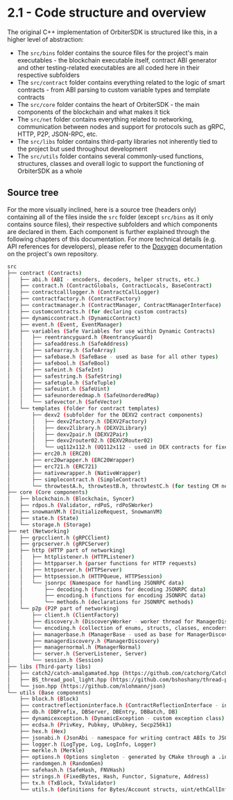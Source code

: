 # 2.1 - Code structure and overview

The original C++ implementation of OrbiterSDK is structured like this, in a higher level of abstraction:

* The `src/bins` folder contains the source files for the project's main executables - the blockchain executable itself, contract ABI generator and other testing-related executables are all coded here in their respective subfolders
* The `src/contract` folder contains everything related to the logic of smart contracts - from ABI parsing to custom variable types and template contracts
* The `src/core` folder contains the heart of OrbiterSDK - the main components of the blockchain and what makes it tick
* The `src/net` folder contains everything related to networking, communication between nodes and support for protocols such as gRPC, HTTP, P2P, JSON-RPC, etc.
* The `src/libs` folder contains third-party libraries not inherently tied to the project but used throughout development
* The `src/utils` folder contains several commonly-used functions, structures, classes and overall logic to support the functioning of OrbiterSDK as a whole

## Source tree

For the more visually inclined, here is a source tree (headers only) containing all of the files inside the `src` folder (except `src/bins` as it only contains source files), their respective subfolders and which components are declared in them. Each component is further explained through the following chapters of this documentation. For more technical details (e.g. API references for developers), please refer to the [Doxygen](https://www.doxygen.nl) documentation on the project's own repository.

```bash
src
├── contract (Contracts)
│   ├── abi.h (ABI - encoders, decoders, helper structs, etc.)
│   ├── contract.h (ContractGlobals, ContractLocals, BaseContract)
│   ├── contractcalllogger.h (ContractCallLogger)
│   ├── contractfactory.h (ContractFactory)
│   ├── contractmanager.h (ContractManager, ContractManagerInterface)
│   ├── customcontracts.h (for declaring custom contracts)
│   ├── dynamiccontract.h (DynamicContract)
│   ├── event.h (Event, EventManager)
│   ├── variables (Safe Variables for use within Dynamic Contracts)
│   │   ├── reentrancyguard.h (ReentrancyGuard)
│   │   ├── safeaddress.h (SafeAddress)
│   │   ├── safearray.h (SafeArray)
│   │   ├── safebase.h (SafeBase - used as base for all other types)
│   │   ├── safebool.h (SafeBool)
│   │   ├── safeint.h (SafeInt)
│   │   ├── safestring.h (SafeString)
│   │   ├── safetuple.h (SafeTuple)
│   │   ├── safeuint.h (SafeUint)
│   │   ├── safeunorderedmap.h (SafeUnorderedMap)
│   │   └── safevector.h (SafeVector)
│   └── templates (folder for contract templates)
│       ├── dexv2 (subfolder for the DEXV2 contract components)
│       │   ├── dexv2factory.h (DEXV2Factory)
│       │   ├── dexv2library.h (DEXV2Library)
│       │   ├── dexv2pair.h (DEXV2Pair)
│       │   ├── dexv2router02.h (DEXV2Router02)
│       │   └── uq112x112.h (UQ112x112 - used in DEX contracts for fixed-point fractions)
│       ├── erc20.h (ERC20)
│       ├── erc20wrapper.h (ERC20Wrapper)
│       ├── erc721.h (ERC721)
│       ├── nativewrapper.h (NativeWrapper)
│       ├── simplecontract.h (SimpleContract)
│       └── throwtestA.h, throwtestB.h, throwtestC.h (for testing CM nested calls)
├── core (Core components)
│   ├── blockchain.h (Blockchain, Syncer)
│   ├── rdpos.h (Validator, rdPoS, rdPoSWorker)
│   ├── snowmanVM.h (InitializeRequest, SnowmanVM)
│   ├── state.h (State)
│   └── storage.h (Storage)
├── net (Networking)
│   ├── grpcclient.h (gRPCClient)
│   ├── grpcserver.h (gRPCServer)
│   ├── http (HTTP part of networking)
│   │   ├── httplistener.h (HTTPListener)
│   │   ├── httpparser.h (parser functions for HTTP requests)
│   │   ├── httpserver.h (HTTPServer)
│   │   ├── httpsession.h (HTTPQueue, HTTPSession)
│   │   └── jsonrpc (Namespace for handling JSONRPC data)
│   │       ├── decoding.h (functions for decoding JSONRPC data)
│   │       ├── encoding.h (functions for encoding JSONRPC data)
│   │       └── methods.h (declarations for JSONRPC methods)
│   └── p2p (P2P part of networking)
│       ├── client.h (ClientFactory)
│       ├── discovery.h (DiscoveryWorker - worker thread for ManagerDiscovery)
│       └── encoding.h (collection of enums, structs, classes, encoders and decoders used in P2P communications)
│       ├── managerbase.h (ManagerBase - used as base for ManagerDiscovery and ManagerNormal)
│       ├── managerdiscovery.h (ManagerDiscovery)
│       ├── managernormal.h (ManagerNormal)
│       ├── server.h (ServerListener, Server)
│       └── session.h (Session)
├── libs (Third-party libs)
│   ├── catch2/catch-amalgamated.hpp (https://github.com/catchorg/Catch2)
│   ├── BS_thread_pool_light.hpp (https://github.com/bshoshany/thread-pool)
│   └── json.hpp (https://github.com/nlohmann/json)
└── utils (Base components)
    ├── block.h (Block)
    ├── contractreflectioninterface.h (ContractReflectionInterface - interface for regisstering contracts)
    ├── db.h (DBPrefix, DBServer, DBEntry, DBBatch, DB)
    ├── dynamicexception.h (DynamicException - custom exception class)
    ├── ecdsa.h (PrivKey, Pubkey, UPubkey, Secp256k1)
    ├── hex.h (Hex)
    ├── jsonabi.h (JsonAbi - namespace for writing contract ABIs to JSON format)
    ├── logger.h (LogType, Log, LogInfo, Logger)
    ├── merkle.h (Merkle)
    ├── options.h (Options singleton - generated by CMake through a .in file)
    ├── randomgen.h (RandomGen)
    ├── safehash.h (SafeHash, FNVHash)
    ├── strings.h (FixedBytes, Hash, Functor, Signature, Address)
    ├── tx.h (TxBlock, TxValidator)
    └── utils.h (definitions for Bytes/Account structs, uint/ethCallInfo types, Networks, and the Utils namespace)
```

